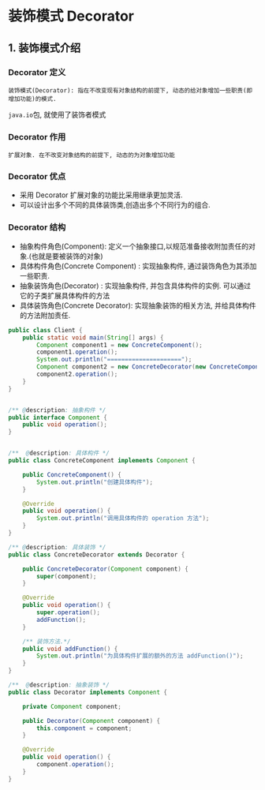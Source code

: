 # 装饰模式 Decorator

## 1. 装饰模式介绍

### Decorator 定义

`装饰模式(Decorator): 指在不改变现有对象结构的前提下, 动态的给对象增加一些职责(即增加功能)的模式.`

`java.io`包, 就使用了装饰者模式



### Decorator 作用

`扩展对象. 在不改变对象结构的前提下, 动态的为对象增加功能`



### Decorator 优点

- 采用 Decorator 扩展对象的功能比采用继承更加灵活.
- 可以设计出多个不同的具体装饰类,创造出多个不同行为的组合.



### Decorator 结构

- 抽象构件角色(Component): 定义一个抽象接口,以规范准备接收附加责任的对象.(也就是要被装饰的对象)
- 具体构件角色(Concrete Component) : 实现抽象构件, 通过装饰角色为其添加一些职责.
- 抽象装饰角色(Decorator) : 实现抽象构件, 并包含具体构件的实例. 可以通过它的子类扩展具体构件的方法
- 具体装饰角色(Concrete Decorator): 实现抽象装饰的相关方法, 并给具体构件的方法附加责任.



```java
public class Client {
    public static void main(String[] args) {
        Component component1 = new ConcreteComponent();
        component1.operation();
        System.out.println("=====================");
        Component component2 = new ConcreteDecorator(new ConcreteComponent());
        component2.operation();
    }
}


/** @description: 抽象构件 */
public interface Component {
    public void operation();
}


/**  @description: 具体构件 */
public class ConcreteComponent implements Component {

    public ConcreteComponent() {
        System.out.println("创建具体构件");
    }

    @Override
    public void operation() {
        System.out.println("调用具体构件的 operation 方法");
    }
}

/** @description: 具体装饰 */
public class ConcreteDecorator extends Decorator {

    public ConcreteDecorator(Component component) {
        super(component);
    }

    @Override
    public void operation() {
        super.operation();
        addFunction();
    }

    /** 装饰方法.*/
    public void addFunction() {
        System.out.println("为具体构件扩展的额外的方法 addFunction()");
    }
}

/**  @description: 抽象装饰 */
public class Decorator implements Component {

    private Component component;

    public Decorator(Component component) {
        this.component = component;
    }

    @Override
    public void operation() {
        component.operation();
    }
}
```

